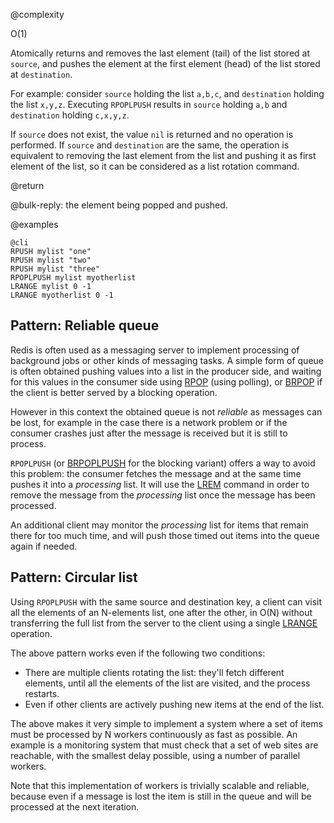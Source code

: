 @complexity

O(1)


Atomically returns and removes the last element (tail) of the list stored at
`source`, and pushes the element at the first element (head) of the list stored
at `destination`.

For example: consider `source` holding the list `a,b,c`, and `destination`
holding the list `x,y,z`. Executing `RPOPLPUSH` results in `source` holding
`a,b` and `destination` holding `c,x,y,z`.

If `source` does not exist, the value `nil` is returned and no operation is
performed. If `source` and `destination` are the same, the operation is
equivalent to removing the last element from the list and pushing it as first
element of the list, so it can be considered as a list rotation command.

@return

@bulk-reply: the element being popped and pushed.

@examples

    @cli
    RPUSH mylist "one"
    RPUSH mylist "two"
    RPUSH mylist "three"
    RPOPLPUSH mylist myotherlist
    LRANGE mylist 0 -1
    LRANGE myotherlist 0 -1

Pattern: Reliable queue
---

Redis is often used as a messaging server to implement processing of
background jobs or other kinds of messaging tasks. A simple form of queue
is often obtained pushing values into a list in the producer side, and
waiting for this values in the consumer side using [RPOP](/commadns/rpop)
(using polling), or [BRPOP](/commands/brpop) if the client is better served
by a blocking operation.

However in this context the obtained queue is not *reliable* as messages can
be lost, for example in the case there is a network problem or if the consumer
crashes just after the message is received but it is still to process.

`RPOPLPUSH` (or [BRPOPLPUSH](/commands/brpoplpush) for the blocking variant)
offers a way to avoid this problem: the consumer fetches the message and
at the same time pushes it into a *processing* list. It will use the
[LREM](/commands/lrem) command in order to remove the message from the
*processing* list once the message has been processed.

An additional client may monitor the *processing* list for items that remain
there for too much time, and will push those timed out items into the queue
again if needed.

Pattern: Circular list
---

Using `RPOPLPUSH` with the same source and destination key, a client can
visit all the elements of an N-elements list, one after the other, in O(N)
without transferring the full list from the server to the client using a single
[LRANGE](/commands/lrange) operation.

The above pattern works even if the following two conditions:
* There are multiple clients rotating the list: they'll fetch different elements, until all the elements of the list are visited, and the process restarts.
* Even if other clients are actively pushing new items at the end of the list.

The above makes it very simple to implement a system where a set of items must be processed by N workers continuously as fast as possible. An example is a monitoring system that must check that a set of web sites are reachable, with the smallest delay possible, using a number of parallel workers.

Note that this implementation of workers is trivially scalable and reliable, because even if a message is lost the item is still in the queue and will be processed at the next iteration.
